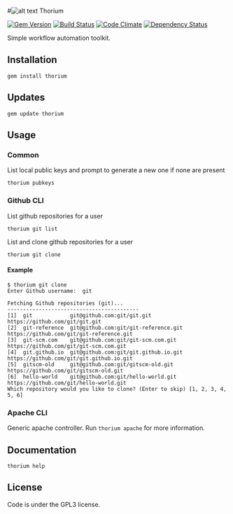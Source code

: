 #![alt text](https://cdn0.iconfinder.com/data/icons/typicons-2/24/th-small-32.png "Th90") Thorium

[![Gem Version](http://img.shields.io/gem/v/thorium.svg)][gem]
[![Build Status](https://travis-ci.org/dzotokan/thorium.svg?branch=master)](https://travis-ci.org/dzotokan/thorium)
[![Code Climate](https://codeclimate.com/github/dzotokan/thorium/badges/gpa.svg)](https://codeclimate.com/github/dzotokan/thorium)
[![Dependency Status](https://gemnasium.com/dzotokan/thorium.svg)](https://gemnasium.com/dzotokan/thorium)


[gem]: https://rubygems.org/gems/thorium

Simple workflow automation toolkit.

## Installation

    gem install thorium
    
## Updates

    gem update thorium    

## Usage

### Common

List local public keys and prompt to generate a new one if none are present

    thorium pubkeys

### Github CLI

List github repositories for a user

    thorium git list

List and clone github repositories for a user

    thorium git clone
    
#### Example

    $ thorium git clone
    Enter Github username:  git

    Fetching Github repositories (git)...
    ------------------------------------------
    [1]  git            git@github.com:git/git.git            https://github.com/git/git.git
    [2]  git-reference  git@github.com:git/git-reference.git  https://github.com/git/git-reference.git
    [3]  git-scm.com    git@github.com:git/git-scm.com.git    https://github.com/git/git-scm.com.git
    [4]  git.github.io  git@github.com:git/git.github.io.git  https://github.com/git/git.github.io.git
    [5]  gitscm-old     git@github.com:git/gitscm-old.git     https://github.com/git/gitscm-old.git
    [6]  hello-world    git@github.com:git/hello-world.git    https://github.com/git/hello-world.git
    Which repository would you like to clone? (Enter to skip) [1, 2, 3, 4, 5, 6]    
  
### Apache CLI
  
Generic apache controller.
Run `thorium apache` for more information.

## Documentation

    thorium help

License
-------
Code is under the GPL3 license.
